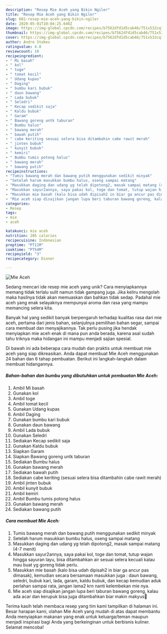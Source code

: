 ```yaml
---
description: "Resep Mie Aceh yang Bikin Ngiler"
title: "Resep Mie Aceh yang Bikin Ngiler"
slug: 601-resep-mie-aceh-yang-bikin-ngiler
date: 2020-05-01T10:04:25.646Z
image: https://img-global.cpcdn.com/recipes/b7562dfd1d5cab46/751x532cq70/mie-aceh-foto-resep-utama.jpg
thumbnail: https://img-global.cpcdn.com/recipes/b7562dfd1d5cab46/751x532cq70/mie-aceh-foto-resep-utama.jpg
cover: https://img-global.cpcdn.com/recipes/b7562dfd1d5cab46/751x532cq70/mie-aceh-foto-resep-utama.jpg
author: Andre Stokes
ratingvalue: 4.8
reviewcount: 10
recipeingredient:
- " Mi basah"
- " kol"
- " toge"
- " tomat kecil"
- " Udang kupas"
- " Daging"
- " bumbu kari bubuk"
- " daun bawang"
- " Lada bubuk"
- " Seledri"
- " Kecap sedikit saja"
- " Kaldu bubuk"
- " Garam"
- " Bawang goreng untk taburan"
- " Bumbu halus"
- " bawang merah"
- " bawah putih"
- " cabe keriting sesuai selera bisa ditambahin cabe rawit merah"
- " jinten bubuk"
- " kunyit bubuk"
- " kemiri"
- " Bumbu tumis potong halus"
- " bawang merah"
- " bawang putih"
recipeinstructions:
- "Tumis bawang merah dan bawang putih menggunakan sedikit minyak"
- "Setelah harum masukkan bumbu halus, oseng sampai matang"
- "Masukkan daging dan udang yg telah dipotong2, masak sampai matang (4-7 menit)"
- "Masukkan sayur2annya, saya pakai kol, toge dan tomat, tutup wajan hingga sayuran layu, bisa ditambahkan air sesuai selera kecuali kalau mau buat yg goreng tidak perlu."
- "Masukkan mie basah (kalo bisa udah dipisah2 in biar ga ancur pas dimasak), kemudian secara bersamaan masukkan juga : daun bawang, seledri, bubuk kari, lada, garam, kaldu bubuk, dan kecap kemudian aduk perlahan sampai rata, jangan lama2 krn nanti kelembekan mie nya."
- "Mie aceh siap disajikan jangan lupa beri taburan bawang goreng, kalau ada acar dan kerupuk bisa juga ditambahkan biar makin makyus🥰"
categories:
- Resep
tags:
- mie
- aceh

katakunci: mie aceh 
nutrition: 205 calories
recipecuisine: Indonesian
preptime: "PT11M"
cooktime: "PT54M"
recipeyield: "3"
recipecategory: Dinner

---
```



![Mie Aceh](https://img-global.cpcdn.com/recipes/b7562dfd1d5cab46/751x532cq70/mie-aceh-foto-resep-utama.jpg)

Sedang mencari ide resep mie aceh yang unik? Cara menyiapkannya memang tidak terlalu sulit namun tidak gampang juga. Jika keliru mengolah maka hasilnya tidak akan memuaskan dan bahkan tidak sedap. Padahal mie aceh yang enak selayaknya mempunyai aroma dan rasa yang mampu memancing selera kita.

Banyak hal yang sedikit banyak berpengaruh terhadap kualitas rasa dari mie aceh, pertama dari jenis bahan, selanjutnya pemilihan bahan segar, sampai cara membuat dan menyajikannya. Tak perlu pusing jika hendak menyiapkan mie aceh enak di mana pun anda berada, karena asal sudah tahu triknya maka hidangan ini mampu menjadi sajian spesial.




Di bawah ini ada beberapa cara mudah dan praktis untuk membuat mie aceh yang siap dikreasikan. Anda dapat membuat Mie Aceh menggunakan 24 bahan dan 6 tahap pembuatan. Berikut ini langkah-langkah dalam membuat hidangannya.

<!--inarticleads1-->

##### Bahan-bahan dan bumbu yang dibutuhkan untuk pembuatan Mie Aceh:

1. Ambil  Mi basah
1. Gunakan  kol
1. Ambil  toge
1. Ambil  tomat kecil
1. Gunakan  Udang kupas
1. Ambil  Daging
1. Gunakan  bumbu kari bubuk
1. Gunakan  daun bawang
1. Ambil  Lada bubuk
1. Gunakan  Seledri
1. Sediakan  Kecap sedikit saja
1. Gunakan  Kaldu bubuk
1. Siapkan  Garam
1. Siapkan  Bawang goreng untk taburan
1. Sediakan  Bumbu halus
1. Gunakan  bawang merah
1. Sediakan  bawah putih
1. Sediakan  cabe keriting (sesuai selera bisa ditambahin cabe rawit merah)
1. Ambil  jinten bubuk
1. Ambil  kunyit bubuk
1. Ambil  kemiri
1. Ambil  Bumbu tumis potong halus
1. Gunakan  bawang merah
1. Sediakan  bawang putih




<!--inarticleads2-->

##### Cara membuat Mie Aceh:

1. Tumis bawang merah dan bawang putih menggunakan sedikit minyak
1. Setelah harum masukkan bumbu halus, oseng sampai matang
1. Masukkan daging dan udang yg telah dipotong2, masak sampai matang (4-7 menit)
1. Masukkan sayur2annya, saya pakai kol, toge dan tomat, tutup wajan hingga sayuran layu, bisa ditambahkan air sesuai selera kecuali kalau mau buat yg goreng tidak perlu.
1. Masukkan mie basah (kalo bisa udah dipisah2 in biar ga ancur pas dimasak), kemudian secara bersamaan masukkan juga : daun bawang, seledri, bubuk kari, lada, garam, kaldu bubuk, dan kecap kemudian aduk perlahan sampai rata, jangan lama2 krn nanti kelembekan mie nya.
1. Mie aceh siap disajikan jangan lupa beri taburan bawang goreng, kalau ada acar dan kerupuk bisa juga ditambahkan biar makin makyus🥰




Terima kasih telah membaca resep yang tim kami tampilkan di halaman ini. Besar harapan kami, olahan Mie Aceh yang mudah di atas dapat membantu Anda menyiapkan makanan yang enak untuk keluarga/teman maupun menjadi inspirasi bagi Anda yang berkeinginan untuk berbisnis kuliner. Selamat mencoba!
